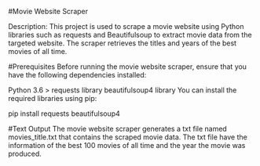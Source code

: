 #Movie Website Scraper

Description: This project is used to scrape a movie website using Python libraries such as requests and Beautifulsoup to extract movie data from the targeted website. The scraper retrieves the titles and years of the best movies of all time.

#Prerequisites
Before running the movie website scraper, ensure that you have the following dependencies installed:

Python 3.6 >
requests library
beautifulsoup4 library
You can install the required libraries using pip: 

pip install requests beautifulsoup4


#Text Output
The movie website scraper generates a txt file named movies_title.txt that contains the scraped movie data. The txt file have the information of the best 100 movies of all time and the year the movie was produced.
